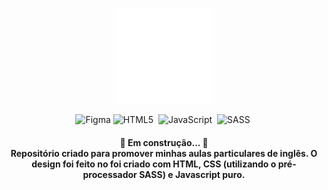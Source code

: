 <p align="center">
<img  src="./public/images/English Conversations logo branco.png">
</p>

<div align="center">

![Figma](https://img.shields.io/badge/figma-%23F24E1E.svg?style=for-the-badge&logo=figma&logoColor=white)
![HTML5](https://img.shields.io/badge/html5-%23E34F26.svg?style=for-the-badge&logo=html5&logoColor=white)&nbsp;
![JavaScript](https://img.shields.io/badge/javascript-%23323330.svg?style=for-the-badge&logo=javascript&logoColor=%23F7DF1E)&nbsp;
![SASS](https://img.shields.io/badge/SASS-hotpink.svg?style=for-the-badge&logo=SASS&logoColor=white)&nbsp;

</div>
<h4 align="center">🚧 Em construção... 🚧
 
<br>
Repositório criado para promover minhas aulas particulares de inglês. O design foi feito no foi criado com HTML, CSS (utilizando o pré-processador SASS) e Javascript puro.
